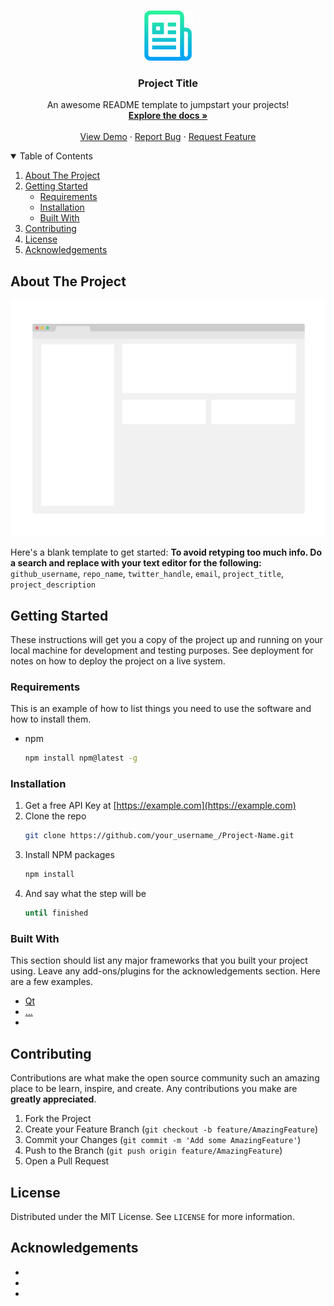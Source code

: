 <!--
*** Thanks for checking out the iamreadme. If you have a suggestion
*** that would make this better, please fork the repo and create a pull request
*** or simply open an issue with the tag "enhancement".
*** Thanks again! Now go create something AMAZING! :D
-->

<!-- PROJECT LOGO -->
<br />
<p align="center">
  <a href="https://github.com/jdotsh/iamreadme">
    <img src="src/logo.png" alt="Logo" width="80" height="80">
  </a>

  <h3 align="center"> Project Title </h3>

  <p align="center">
    An awesome README template to jumpstart your projects!
    <br />
    <a href="https://github.com/jdotsh/iamreadme"><strong>Explore the docs »</strong></a>
    <br />
    <br />
    <a href="https://github.com/jdotsh/iamreadme">View Demo</a>
    ·
    <a href="https://github.com/jdotsh/iamreadme/issues">Report Bug</a>
    ·
    <a href="https://github.com/jdotsh/iamreadme/issues">Request Feature</a>
  </p>
</p>


<!-- TABLE OF CONTENTS -->
<details open="open">
  <summary>Table of Contents</summary>
  <ol>
    <li>
      <a href="#about-the-project">About The Project</a>
    </li>
    <li>
      <a href="#getting-started">Getting Started</a>
      <ul>
        <li><a href="#requirements">Requirements</a></li>
        <li><a href="#installation">Installation</a></li>
        <li><a href="#built-with">Built With</a></li>
      </ul>
    </li>
    <li><a href="#contributing">Contributing</a></li>
    <li><a href="#license">License</a></li>
    <li><a href="#acknowledgements">Acknowledgements</a></li>
  </ol>
</details>



<!-- ABOUT THE PROJECT -->
## About The Project

[![Product Name Screen Shot][product-screenshot]](https://example.com)

Here's a blank template to get started:
**To avoid retyping too much info. Do a search and replace with your text editor for the following:**
`github_username`, `repo_name`, `twitter_handle`, `email`, `project_title`, `project_description`


<!-- GETTING STARTED -->
## Getting Started

These instructions will get you a copy of the project up and running on your local machine for development and testing purposes. See deployment for notes on how to deploy the project on a live system.


### Requirements

This is an example of how to list things you need to use the software and how to install them.
* npm
  ```sh
  npm install npm@latest -g
  ```

### Installation

1. Get a free API Key at [https://example.com](https://example.com)
2. Clone the repo
   ```sh
   git clone https://github.com/your_username_/Project-Name.git
   ```
3. Install NPM packages
   ```sh
   npm install
   ```
4. And say what the step will be
   ```sh
   until finished
   ```

### Built With

This section should list any major frameworks that you built your project using. Leave any add-ons/plugins for the acknowledgements section. Here are a few examples.
* [Qt](https://qt.io)
* [...]()
* 

<!-- CONTRIBUTING -->
## Contributing

Contributions are what make the open source community such an amazing place to be learn, inspire, and create. Any contributions you make are **greatly appreciated**.

1. Fork the Project
2. Create your Feature Branch (`git checkout -b feature/AmazingFeature`)
3. Commit your Changes (`git commit -m 'Add some AmazingFeature'`)
4. Push to the Branch (`git push origin feature/AmazingFeature`)
5. Open a Pull Request


<!-- LICENSE -->
## License

Distributed under the MIT License. See `LICENSE` for more information.

<!-- ACKNOWLEDGEMENTS -->
## Acknowledgements
* []()
* []()
* []()



<!-- MARKDOWN LINKS & IMAGES -->
<!-- https://www.markdownguide.org/basic-syntax/#reference-style-links -->
[contributors-shield]: https://img.shields.io/github/contributors/github_username/repo.svg?style=for-the-badge
[contributors-url]: https://github.com/github_username/repo/graphs/contributors
[forks-shield]: https://img.shields.io/github/forks/github_username/repo.svg?style=for-the-badge
[forks-url]: https://github.com/github_username/repo/network/members
[stars-shield]: https://img.shields.io/github/stars/github_username/repo.svg?style=for-the-badge
[stars-url]: https://github.com/github_username/repo/stargazers
[issues-shield]: https://img.shields.io/github/issues/github_username/repo.svg?style=for-the-badge
[issues-url]: https://github.com/github_username/repo/issues
[license-shield]: https://img.shields.io/github/license/github_username/repo.svg?style=for-the-badge
[license-url]: https://github.com/github_username/repo_name/blob/master/LICENSE.txt
[linkedin-shield]: https://img.shields.io/badge/-LinkedIn-black.svg?style=for-the-badge&logo=linkedin&colorB=555
[linkedin-url]: https://linkedin.com/in/github_username
[product-screenshot]: src/screenshot.png
